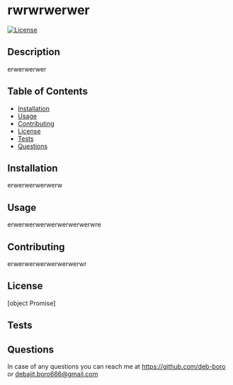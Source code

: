 
# rwrwrwerwer


[![License](https://img.shields.io/badge/License-Apache_2.0-blue.svg)](https://opensource.org/licenses/Apache-2.0)
   

## Description
erwerwerwer

## Table of Contents 
- [Installation](#Installation)
- [Usage](#Usage)
- [Contributing](#Contributing)
- [License](#License)
- [Tests](#Tests)
- [Questions](#Questions)

## Installation
erwerwerwerwerw

## Usage
erwerwerwerwerwerwerwerwre

## Contributing
erwerwerwerwerwerwerwr

## License
[object Promise]

## Tests

## Questions
In case of any questions you can reach me at https://github.com/deb-boro or debajit.boro666@gmail.com

